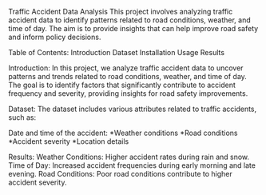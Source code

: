 Traffic Accident Data Analysis This project involves analyzing traffic accident data to identify patterns related to road conditions, weather, and time of day. The aim is to provide insights that can help improve road safety and inform policy decisions.

Table of Contents: Introduction Dataset Installation Usage Results

Introduction: In this project, we analyze traffic accident data to uncover patterns and trends related to road conditions, weather, and time of day. The goal is to identify factors that significantly contribute to accident frequency and severity, providing insights for road safety improvements.

Dataset: The dataset includes various attributes related to traffic accidents, such as:

Date and time of the accident: *Weather conditions *Road conditions *Accident severity *Location details

Results: Weather Conditions: Higher accident rates during rain and snow. Time of Day: Increased accident frequencies during early morning and late evening. Road Conditions: Poor road conditions contribute to higher accident severity.
